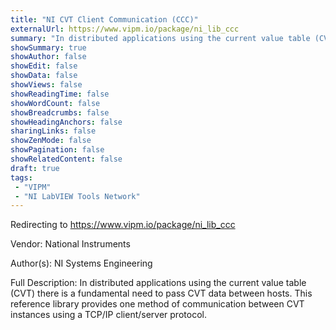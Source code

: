 ```yaml
---
title: "NI CVT Client Communication (CCC)"
externalUrl: https://www.vipm.io/package/ni_lib_ccc
summary: "In distributed applications using the current value table (CVT) there is a fundamental need to pass CVT data between hosts."
showSummary: true
showAuthor: false
showEdit: false
showData: false
showViews: false
showReadingTime: false
showWordCount: false
showBreadcrumbs: false
showHeadingAnchors: false
sharingLinks: false
showZenMode: false
showPagination: false
showRelatedContent: false
draft: true
tags:
 - "VIPM"
 - "NI LabVIEW Tools Network"
---
```


Redirecting to https://www.vipm.io/package/ni_lib_ccc

Vendor: National Instruments

Author(s): NI Systems Engineering
 
Full Description:
In distributed applications using the current value table (CVT) there is a fundamental need to pass CVT data between hosts. This reference library provides one method of communication between CVT instances using a TCP/IP client/server protocol.